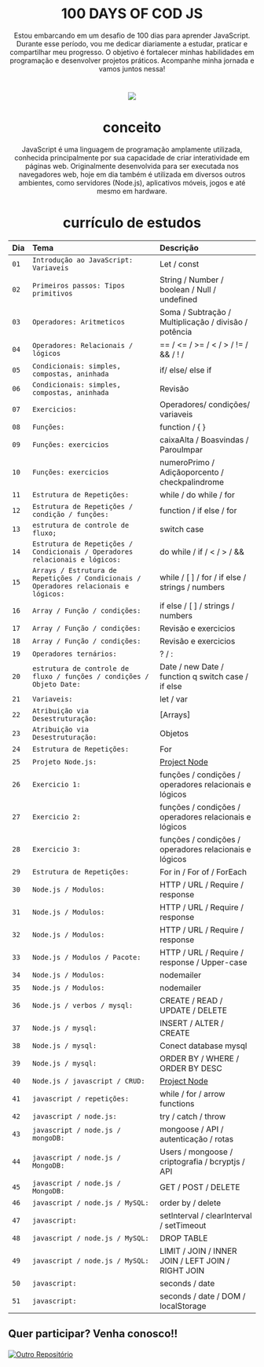 <div align="center">

# 100 DAYS OF COD JS
Estou embarcando em um desafio de 100 dias para aprender JavaScript. Durante esse período, vou me dedicar diariamente a estudar, praticar e compartilhar meu progresso. O objetivo é fortalecer minhas habilidades em programação e desenvolver projetos práticos. Acompanhe minha jornada e vamos juntos nessa!
#

</div>

<p align="center"><img src="http://img.shields.io/static/v1?label=STATUS&message=EM%20DESENVOLVIMENTO&color=GREEN&style=for-the-badge"/></p> 

<div align="center">

# conceito
JavaScript é uma linguagem de programação amplamente utilizada, conhecida principalmente por sua capacidade de criar interatividade em páginas web. Originalmente desenvolvida para ser executada nos navegadores web, hoje em dia também é utilizada em diversos outros ambientes, como servidores (Node.js), aplicativos móveis, jogos e até mesmo em hardware.

# currículo de estudos

</div>

| Dia  | Tema       | Descrição                           |
| :---------------- | :--------- | :---------------------------------- |
| `01` | `Introdução ao JavaScript: Variaveis` | Let / const |
| `02` | `Primeiros passos: Tipos primitivos` | String / Number / boolean / Null / undefined |
| `03` | `Operadores: Aritmeticos` | Soma / Subtração / Multiplicação / divisão / potência |
| `04` | `Operadores: Relacionais / lógicos ` | == / <= / >= / < / > / != / && / ! / |
| `05` | `Condicionais: simples, compostas, aninhada ` | if/ else/ else if |
| `06` | `Condicionais: simples, compostas, aninhada ` | Revisão |
| `07` | `Exercicios: ` | Operadores/ condições/ variaveis |
| `08` | `Funções: ` | function / { } |
| `09` | `Funções: exercicios ` | caixaAlta / Boasvindas / ParouImpar |
| `10` | `Funções: exercicios ` | numeroPrimo / Adiçãoporcento / checkpalindrome |
| `11` | `Estrutura de Repetições: ` | while / do while / for |
| `12` | `Estrutura de Repetições / condição / funções: ` | function / if else / for |
| `13` | `estrutura de controle de fluxo; ` | switch case |
| `14` | `Estrutura de Repetições / Condicionais / Operadores relacionais e lógicos: ` |  do while / if / < / > / && |
| `15` | `Arrays / Estrutura de Repetições / Condicionais / Operadores relacionais e lógicos: ` | while / [ ] / for / if else / strings / numbers |
| `16` | `Array / Função / condições: ` | if else / [ ] / strings / numbers |
| `17` | `Array / Função / condições: ` | Revisão e exercicios |
| `18` | `Array / Função / condições: ` | Revisão e exercicios |
| `19` | `Operadores ternários: ` | ? / : |
| `20` | `estrutura de controle de fluxo / funções / condições / Objeto Date: ` | Date / new Date / function q switch case / if else |
| `21` | `Variaveis: ` | let / var |
| `22` | `Atribuição via Desestruturação: ` |  [Arrays]  |
| `23` | `Atribuição via Desestruturação: ` |  Objetos  |
| `24` | `Estrutura de Repetições: ` |  For  |
| `25` | `Projeto Node.js: ` | [Project Node](https://github.com/xXWilliaN12Xx/BACKEND) |
| `26` | `Exercicio 1: ` | funções / condições / operadores relacionais e lógicos |
| `27` | `Exercicio 2: ` | funções / condições / operadores relacionais e lógicos |
| `28` | `Exercicio 3: ` | funções / condições / operadores relacionais e lógicos |
| `29` | `Estrutura de Repetições: ` |  For in / For of / ForEach  |
| `30` | `Node.js / Modulos: ` |  HTTP / URL / Require / response |
| `31` | `Node.js / Modulos: ` |  HTTP / URL / Require / response |
| `32` | `Node.js / Modulos: ` |  HTTP / URL / Require / response |
| `33` | `Node.js / Modulos / Pacote: ` |  HTTP / URL / Require / response / Upper-case |
| `34` | `Node.js / Modulos: ` |  nodemailer |
| `35` | `Node.js / Modulos: ` |  nodemailer |
| `36` | `Node.js / verbos / mysql: ` | CREATE / READ / UPDATE / DELETE |
| `37` | `Node.js / mysql: ` |  INSERT / ALTER / CREATE |
| `38` | `Node.js / mysql: ` |  Conect database mysql |
| `39` | `Node.js / mysql: ` |  ORDER BY / WHERE / ORDER BY DESC |
| `40` | `Node.js / javascript / CRUD: ` |  [Project Node](https://github.com/xXWilliaN12Xx/Gerenciamento-de-usuarios) |
| `41` | `javascript / repetições: ` | while / for / arrow functions |
| `42` | `javascript / node.js: ` | try / catch / throw |
| `43` | `javascript / node.js / mongoDB: ` | mongoose / API / autenticação / rotas |
| `44` | `javascript / node.js / MongoDB: ` | Users / mongoose / criptografia / bcryptjs / API |
| `45` | `javascript / node.js / MongoDB: ` | GET / POST / DELETE |
| `46` | `javascript / node.js / MySQL: ` | order by / delete |
| `47` | `javascript: ` | setInterval / clearInterval / setTimeout |
| `48` | `javascript / node.js / MySQL: ` | DROP TABLE |
| `49` | `javascript / node.js / MySQL: ` | LIMIT / JOIN / INNER JOIN / LEFT JOIN / RIGHT JOIN |
| `50` | `javascript: ` | seconds / date |
| `51` | `javascript: ` | seconds / date / DOM / localStorage |

## <p>Quer participar? Venha conosco!!</p>

[![Outro Repositório](https://img.shields.io/badge/%20Repositório-Ver%20Aqui-green.svg)](https://github.com/sspacecoding/100DiasSpaceCoders)
